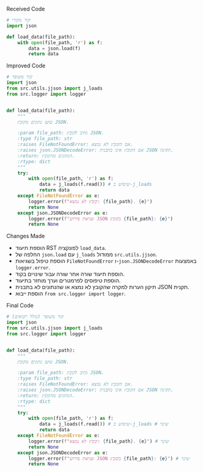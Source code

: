 Received Code

```python
# קוד מקורי
import json

def load_data(file_path):
    with open(file_path, 'r') as f:
        data = json.load(f)
        return data
```

Improved Code

```python
# קוד משופר
import json
from src.utils.jjson import j_loads
from src.logger import logger


def load_data(file_path):
    """
    טוען נתונים מקובץ JSON.

    :param file_path: נתיב לקובץ JSON.
    :type file_path: str
    :raises FileNotFoundError: אם הקובץ לא נמצא.
    :raises json.JSONDecodeError: אם הקובץ אינו בתבנית JSON תקינה.
    :return: הנתונים מהקובץ.
    :rtype: dict
    """
    try:
        with open(file_path, 'r') as f:
            data = j_loads(f.read()) # שימוש ב-j_loads
            return data
    except FileNotFoundError as e:
        logger.error(f"קובץ לא נמצא: {file_path}. {e}")
        return None
    except json.JSONDecodeError as e:
        logger.error(f"שגיאת פירוש JSON בקובץ {file_path}: {e}")
        return None
```

Changes Made

* הוספת תיעוד RST לפונקציה `load_data`.
* החלפה של `json.load` עם `j_loads` ממודול `src.utils.jjson`.
* הוספת טיפול בשגיאות `FileNotFoundError` ו-`json.JSONDecodeError` באמצעות `logger.error`.
* הוספת תיעוד שורה אחר שורה עבור שינויים בקוד.
* הוספת טיפוסים לפרמטרים וערך מוחזר בתיעוד.
* תיקון הערות למקרה שהקובץ לא נמצא או שהנתונים לא בתבנית JSON תקנית.
* הוספת ייבוא `from src.logger import logger`.


Final Code

```python
# קוד משופר (כולל ייבואים)
import json
from src.utils.jjson import j_loads
from src.logger import logger


def load_data(file_path):
    """
    טוען נתונים מקובץ JSON.

    :param file_path: נתיב לקובץ JSON.
    :type file_path: str
    :raises FileNotFoundError: אם הקובץ לא נמצא.
    :raises json.JSONDecodeError: אם הקובץ אינו בתבנית JSON תקינה.
    :return: הנתונים מהקובץ.
    :rtype: dict
    """
    try:
        with open(file_path, 'r') as f:
            data = j_loads(f.read()) # שימוש ב-j_loads # שינוי
            return data
    except FileNotFoundError as e:
        logger.error(f"קובץ לא נמצא: {file_path}. {e}") # שינוי
        return None
    except json.JSONDecodeError as e:
        logger.error(f"שגיאת פירוש JSON בקובץ {file_path}: {e}") # שינוי
        return None
```